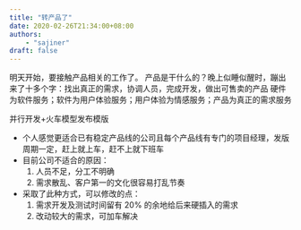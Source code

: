 ```yaml
---
title: "转产品了"
date: 2020-02-26T21:34:00+08:00
authors:
    - "sajiner"
draft: false
---
```

明天开始，要接触产品相关的工作了。
产品是干什么的？晚上似睡似醒时，蹦出来了十多个字：找出真正的需求，协调人员，完成开发，做出可售卖的产品
硬件为软件服务；软件为用户体验服务；用户体验为情感服务；产品为真正的需求服务

并行开发+火车模型发布模版

* 个人感觉更适合已有稳定产品线的公司且每个产品线有专门的项目经理，发版周期一定，赶上就上车，赶不上就下班车
* 目前公司不适合的原因：
    1. 人员不足，分工不明确
    2. 需求散乱、客户第一的文化很容易打乱节奏
* 采取了此种方式，可以修改的点：
    1. 需求开发及测试时间留有 20% 的余地给后来硬插入的需求
    2. 改动较大的需求，可加车解决
